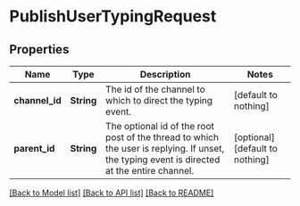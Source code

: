 # PublishUserTypingRequest


## Properties
Name | Type | Description | Notes
------------ | ------------- | ------------- | -------------
**channel_id** | **String** | The id of the channel to which to direct the typing event. | [default to nothing]
**parent_id** | **String** | The optional id of the root post of the thread to which the user is replying. If unset, the typing event is directed at the entire channel. | [optional] [default to nothing]


[[Back to Model list]](../README.md#models) [[Back to API list]](../README.md#api-endpoints) [[Back to README]](../README.md)


